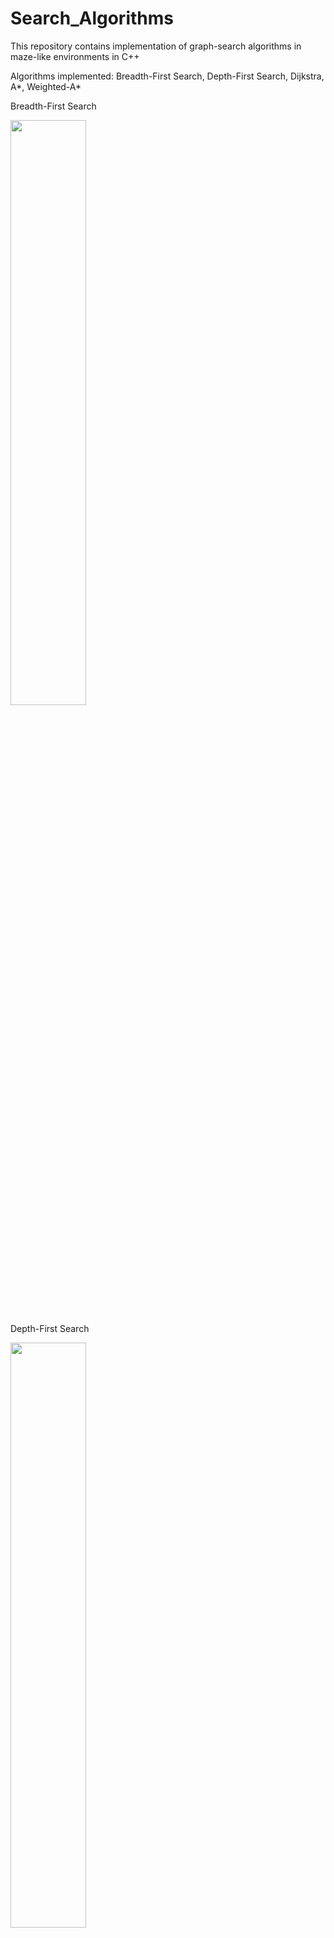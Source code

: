 # Search_Algorithms
This repository contains implementation of graph-search algorithms in maze-like environments in C++

Algorithms implemented: Breadth-First Search, Depth-First Search, Dijkstra, A*, Weighted-A*

Breadth-First Search 
<p float="center">
<img src="https://github.com/KavitShah1998/Search_Algorithms/tree/master/Videos/gif/Maze_solver_with_dfs.gif" width="49%"/>
</p>

Depth-First Search 

<p float="center">
<img src="https://github.com/KavitShah1998/Search_Algorithms/tree/master/Videos/gif/Maze_solver_with_dfs.gif" width="49%"/>
</p>

Dijkstra's Algorithm 

<p float="center">
<img src="https://github.com/KavitShah1998/Search_Algorithms/tree/master/Videos/gif/Maze_solver_with_dijkstra" width="49%"/>
</p>

A* 

<p float="center">
<img src="https://github.com/KavitShah1998/Search_Algorithms/tree/master/Videos/gif/Maze_solver_with_a_star.gif" width="49%"/>
</p>

Weighted-A*

<p float="center">
<img src="https://github.com/KavitShah1998/Search_Algorithms/tree/master/Videos/gif/Maze_solver_with_wa_star.gif" width="49%"/>
</p>


## Dependencies
You will need OpenCV library for visualizing this project

You can find the installing instruction for OpenCV4 on Ubuntu 18-04 [here](https://www.learnopencv.com/install-opencv-4-on-ubuntu-18.04/)

Don't forget to configure the OpenCV_DIR in the CMakeLists.txt with {path-to-your-OpenCV-library}

## Installation 

Create a build directory

        mkdir build

Go into the build directory

        cd build

Run the following commands to complete the build process

        cmake ..
        make


## Running
Once you have successfully build your project you can run the executables with the following commands from inside your build directory

DFS
         
         ./dfs
        
BFS

        ./bfs

Dijkstra

        ./dijkstra


A*

        ./a_star

Weighted-A*

        ./wa_star



## References & Useful resources

* Maze Generator for the code has been used from [here](https://scipython.com/blog/making-a-maze/)

* Installing [OpenCV4](https://www.learnopencv.com/install-opencv-4-on-ubuntu-18-04/) for Ubuntu 18.04


